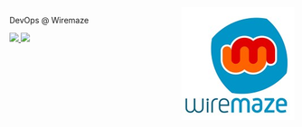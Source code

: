 <img src="img/logo_wm.jpg" min-width="200px" max-width="200px" width="200px" align="right" alt="Logo WM">

<p align="left">
  DevOps @ Wiremaze
</p>

<p align="left">
  <a href="#" alt="Gmail">
    <img src="https://img.shields.io/badge/-Github_Pessoal-0d1117?style=flat-square&labelColor=0d1117&logo=github&logoColor=white&link=https://github.com/mikasonwar" />
  </a>

  <a href="#" alt="Linkedin">
    <img src="https://img.shields.io/badge/-Linkedin-0e76a8?style=flat-square&logo=Linkedin&logoColor=white&link=https://www.linkedin.com/in/miguelfgpereira/" />
  </a>
</p>